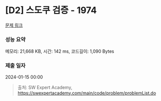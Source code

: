 # [D2] 스도쿠 검증 - 1974 

[문제 링크](https://swexpertacademy.com/main/code/problem/problemDetail.do?contestProbId=AV5Psz16AYEDFAUq) 

### 성능 요약

메모리: 21,668 KB, 시간: 142 ms, 코드길이: 1,090 Bytes

### 제출 일자

2024-01-15 00:00



> 출처: SW Expert Academy, https://swexpertacademy.com/main/code/problem/problemList.do
